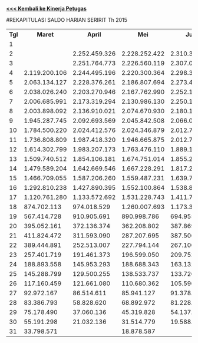 **[<<< Kembali ke Kinerja Petugas](https://github.com/suriawan/Area-Bali-Utara/blob/master/petugas-seririt-nop15.md)**


#REKAPITULASI SALDO HARIAN SERIRIT Th 2015



<table><tbody><tr><th>Tgl</th><th>Maret</th><th>April</th><th>Mei</th><th>Juni</th><th>Juli</th><th>Agustus</th><th>September</th><th>Oktober</th><th>Nopember</th><th>Desember</th></tr><tr><td>1</td><td> </td><td> </td><td> </td><td> </td><td> </td><td> </td><td> </td><td> </td><td> </td><td> </td></tr><tr><td>2</td><td> </td><td> 2.252.459.326 </td><td> 2.228.252.422 </td><td> 2.310.307.935 </td><td> </td><td> </td><td> 2.289.241.643 </td><td> 2.218.485.754 </td><td> 2.316.178.092 </td><td> 2.292.507.744 </td></tr><tr><td>3</td><td> </td><td> 2.251.764.773 </td><td> 2.226.560.119 </td><td> 2.307.012.928 </td><td> 2.249.898.518 </td><td> 2.368.736.442 </td><td> 2.271.895.565 </td><td> 2.217.738.453 </td><td> 2.314.804.497 </td><td> 2.290.587.912 </td></tr><tr><td>4</td><td> 2.119.200.106 </td><td> 2.244.495.196 </td><td> 2.220.300.364 </td><td> 2.298.311.841 </td><td> 2.247.138.340 </td><td> 2.356.814.502 </td><td> 2.263.991.515 </td><td> 2.217.638.625 </td><td> 2.258.048.272 </td><td> 2.267.496.690 </td></tr><tr><td>5</td><td> 2.063.134.127 </td><td> 2.228.376.261 </td><td> 2.186.807.694 </td><td> 2.273.404.358 </td><td> 2.246.125.025 </td><td> 2.315.247.178 </td><td> 2.246.183.071 </td><td> 2.175.922.396 </td><td> 2.242.501.169 </td><td> 2.261.537.468 </td></tr><tr><td>6</td><td> 2.038.026.240 </td><td> 2.203.270.946 </td><td> 2.167.762.990 </td><td> 2.252.167.411 </td><td> 2.177.693.009 </td><td> 2.267.727.001 </td><td> 2.237.349.100 </td><td> 2.130.682.758 </td><td> 2.185.822.293 </td><td> 2.249.542.217 </td></tr><tr><td>7</td><td> 2.006.685.991 </td><td> 2.173.319.294 </td><td> 2.130.986.130 </td><td> 2.250.132.541 </td><td> 2.117.166.599 </td><td> 2.226.897.628 </td><td> 2.185.021.810 </td><td> 2.094.470.947 </td><td> 2.173.459.038 </td><td> 2.194.779.349 </td></tr><tr><td>8</td><td> 2.003.898.092 </td><td> 2.136.910.021 </td><td> 2.074.670.930 </td><td> 2.180.144.529 </td><td> 2.048.293.319 </td><td> 2.211.029.451 </td><td> 2.109.244.841 </td><td> 2.036.439.822 </td><td> 2.167.224.924 </td><td> 2.135.714.203 </td></tr><tr><td>9</td><td> 1.945.287.745 </td><td> 2.092.693.569 </td><td> 2.045.842.508 </td><td> 2.066.087.297 </td><td> 1.926.490.974 </td><td> 2.207.181.743 </td><td> 2.065.081.889 </td><td> 1.964.239.603 </td><td> 2.102.924.473 </td><td> 2.097.132.729 </td></tr><tr><td>10</td><td> 1.784.500.220 </td><td> 2.024.412.576 </td><td> 2.024.346.879 </td><td> 2.012.783.195 </td><td> 1.757.973.713 </td><td> 2.103.424.299 </td><td> 1.977.040.230 </td><td> 1.929.089.080 </td><td> 2.025.256.183 </td><td> 2.031.562.890 </td></tr><tr><td>11</td><td> 1.736.808.809 </td><td> 1.987.418.320 </td><td> 1.946.665.875 </td><td> 2.012.783.195 </td><td> 1.721.604.057 </td><td> 2.063.347.230 </td><td> 1.891.516.701 </td><td> 1.925.716.991 </td><td> 1.963.092.705 </td><td> 1.962.793.581 </td></tr><tr><td>12</td><td> 1.614.302.799 </td><td> 1.983.207.173 </td><td> 1.763.476.110 </td><td> 1.889.121.026 </td><td> 1.708.082.158 </td><td> 1.883.058.314 </td><td> 1.879.242.750 </td><td> 1.857.829.846 </td><td> 1.831.725.282 </td><td> 1.939.332.151 </td></tr><tr><td>13</td><td> 1.509.740.512 </td><td> 1.854.106.181 </td><td> 1.674.751.014 </td><td> 1.855.282.214 </td><td> 1.485.889.854 </td><td> 1.717.720.547 </td><td> 1.867.686.414 </td><td> 1.685.730.218 </td><td> 1.686.424.045 </td><td> 1.931.490.274 </td></tr><tr><td>14</td><td> 1.479.589.204 </td><td> 1.642.669.546 </td><td> 1.667.228.291 </td><td> 1.817.237.445 </td><td> 1.354.807.075 </td><td> 1.631.734.211 </td><td> 1.711.383.107 </td><td> 1.664.771.526 </td><td> 1.657.767.385 </td><td> 1.700.924.340 </td></tr><tr><td>15</td><td> 1.466.709.055 </td><td> 1.587.206.260 </td><td> 1.559.487.231 </td><td> 1.639.773.427 </td><td> 1.192.492.871 </td><td> 1.578.579.332 </td><td> 1.563.162.782 </td><td> 1.560.909.723 </td><td> 1.645.192.577 </td><td> 1.607.010.739 </td></tr><tr><td>16</td><td> 1.292.810.238 </td><td> 1.427.890.395 </td><td> 1.552.100.864 </td><td> 1.538.819.087 </td><td> 1.165.343.770 </td><td> 1.565.995.245 </td><td> 1.438.328.991 </td><td> 1.438.049.220 </td><td> 1.503.810.959 </td><td> 1.484.913.969 </td></tr><tr><td>17</td><td> 1.120.761.280 </td><td> 1.133.572.692 </td><td> 1.531.228.743 </td><td> 1.411.716.152 </td><td> 1.142.405.533 </td><td> 1.542.461.056 </td><td> 1.315.308.657 </td><td> 1.370.847.034 </td><td> 1.383.702.187 </td><td> - </td></tr><tr><td>18</td><td> 874.702.113 </td><td> 974.018.529 </td><td> 1.260.007.693 </td><td> 1.173.335.808 </td><td> 1.092.150.407 </td><td> 1.316.980.043 </td><td> 936.828.261 </td><td> 1.349.059.459 </td><td> 1.198.609.318 </td><td> - </td></tr><tr><td>19</td><td> 567.414.728 </td><td> 910.905.691 </td><td> 890.998.786 </td><td> 694.955.258 </td><td> 1.014.401.930 </td><td> 904.138.348 </td><td> 681.414.998 </td><td> 994.173.031 </td><td> 912.762.070 </td><td> - </td></tr><tr><td>20</td><td> 395.052.161 </td><td> 372.136.374 </td><td> 362.208.802 </td><td> 387.869.541 </td><td> 607.563.604 </td><td> 365.211.760 </td><td> 496.618.006 </td><td> 375.114.508 </td><td> 339.881.458 </td><td> - </td></tr><tr><td>21</td><td> 411.824.472 </td><td> 311.593.090 </td><td> 287.207.695 </td><td> 387.506.985 </td><td> 470.926.481 </td><td> 296.162.258 </td><td> 336.651.877 </td><td> 302.336.259 </td><td> 305.612.266 </td><td> - </td></tr><tr><td>22</td><td> 389.444.891 </td><td> 252.513.007 </td><td> 227.794.144 </td><td> 267.100.409 </td><td> 286.775.696 </td><td> 263.915.732 </td><td> 279.554.165 </td><td> 255.565.389 </td><td> 297.301.313 </td><td> - </td></tr><tr><td>23</td><td> 257.401.719 </td><td> 191.461.373 </td><td> 196.599.050 </td><td> 209.752.534 </td><td> 225.317.804 </td><td> 252.549.701 </td><td> 227.802.990 </td><td> 193.150.531 </td><td> 230.591.054 </td><td> - </td></tr><tr><td>24</td><td> 188.893.558 </td><td> 145.953.293 </td><td> 188.688.343 </td><td> 163.132.203 </td><td> 202.482.751 </td><td> 193.521.812 </td><td> 219.473.293 </td><td> 173.250.414 </td><td> 181.829.304 </td><td> - </td></tr><tr><td>25</td><td> 145.288.799 </td><td> 129.500.255 </td><td> 138.533.737 </td><td> 133.726.989 </td><td> 191.487.096 </td><td> 151.501.965 </td><td> 175.395.305 </td><td> 167.852.128 </td><td> 139.390.931 </td><td> - </td></tr><tr><td>26</td><td> 117.160.459 </td><td> 121.661.080 </td><td> 110.680.362 </td><td> 105.596.168 </td><td> 179.371.161 </td><td> 128.890.379 </td><td> 154.078.634 </td><td> 123.453.854 </td><td> 98.400.403 </td><td> - </td></tr><tr><td>27</td><td> 92.972.167 </td><td> 86.514.611 </td><td> 85.941.127 </td><td> 91.378.034 </td><td> 116.745.311 </td><td> 103.748.926 </td><td> 145.775.568 </td><td> 96.971.815 </td><td> 80.471.655 </td><td> - </td></tr><tr><td>28</td><td> 83.386.793 </td><td> 58.828.620 </td><td> 68.892.972 </td><td> 81.228.204 </td><td> 88.687.820 </td><td> 88.242.907 </td><td> 110.397.767 </td><td> 78.310.435 </td><td> 71.267.522 </td><td> - </td></tr><tr><td>29</td><td> 75.178.490 </td><td> 37.060.136 </td><td> 45.319.828 </td><td> 54.137.933 </td><td> 62.097.320 </td><td> 67.392.925 </td><td> 58.719.338 </td><td> 51.221.019 </td><td> 59.254.538 </td><td> - </td></tr><tr><td>30</td><td> 55.191.298 </td><td> 21.032.136 </td><td> 31.514.779 </td><td> 19.588.089 </td><td> 43.842.200 </td><td> 52.674.310 </td><td> 23.551.096 </td><td> 31.001.964 </td><td> 19.810.517 </td><td> - </td></tr><tr><td>31</td><td> 33.798.571 </td><td> </td><td> 18.878.587 </td><td> </td><td> 19.542.877 </td><td> 20.895.556 </td><td> </td><td> 20.301.715 </td><td> </td><td> - </td></tr></tbody></table>
